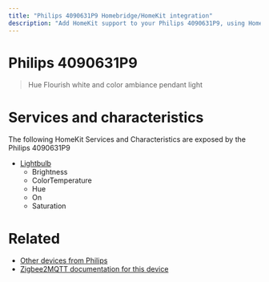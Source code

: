 ```yaml
---
title: "Philips 4090631P9 Homebridge/HomeKit integration"
description: "Add HomeKit support to your Philips 4090631P9, using Homebridge, Zigbee2MQTT and homebridge-z2m."
---
```

<!---
This file has been GENERATED using src/docgen/docgen.ts
DO NOT EDIT THIS FILE MANUALLY!
-->
# Philips 4090631P9
> Hue Flourish white and color ambiance pendant light


# Services and characteristics
The following HomeKit Services and Characteristics are exposed by
the Philips 4090631P9

* [Lightbulb](../../light.md)
  * Brightness
  * ColorTemperature
  * Hue
  * On
  * Saturation


# Related
* [Other devices from Philips](../index.md#philips)
* [Zigbee2MQTT documentation for this device](https://www.zigbee2mqtt.io/devices/4090631P9.html)